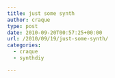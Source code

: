 ```yaml
---
title: just some synth
author: craque
type: post
date: 2010-09-20T00:57:25+00:00
url: /2010/09/19/just-some-synth/
categories:
  - craque
  - synthdiy

---
```

[<img src="/img/2010/09/p_1600_1200_B4439E7E-0F18-40F0-B1B5-E8218EBA9ABB.jpeg" alt="" class="alignnone size-full" />][1]

 [1]: /img/2010/09/p_1600_1200_B4439E7E-0F18-40F0-B1B5-E8218EBA9ABB.jpeg
